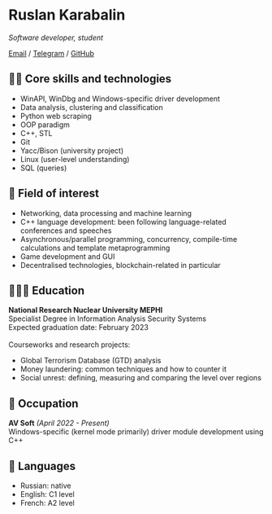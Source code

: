 # Ruslan Karabalin

_Software developer, student_ <br>

[Email](mailto:heckfynook@gmail.com) / [Telegram](https://t.me/Zagzuz) / [GitHub](https://github.com/Zagzuz)

## 👨‍💻 Core skills and technologies

  - WinAPI, WinDbg and Windows-specific driver development
  - Data analysis, clustering and classification
  - Python web scraping
  - OOP paradigm
  - C++, STL
  - Git
  - Yacc/Bison (university project)
  - Linux (user-level understanding)
  - SQL (queries)

## 👀 Field of interest

  - Networking, data processing and machine learning
  - C++ language development: been following language-related conferences and speeches
  - Asynchronous/parallel programming, concurrency, compile-time calculations and template metaprogramming
  - Game development and GUI
  - Decentralised technologies, blockchain-related in particular

## 👨🏻‍🎓 Education

**National Research Nuclear University MEPHI** <br>
Specialist Degree in Information Analysis Security Systems <br>
Expected graduation date: February 2023 <br>
<br>
Courseworks and research projects:
  - Global Terrorism Database (GTD) analysis
  - Money laundering: common techniques and how to counter it
  - Social unrest: defining, measuring and comparing the level over regions

## 💼 Occupation

**AV Soft** _(April 2022 - Present)_ <br>
Windows-specific (kernel mode primarily) driver module development using C++

## 💬 Languages

- Russian: native
- English: C1 level
- French: A2 level
